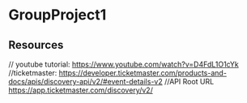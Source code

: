 # GroupProject1

## Resources 

// youtube tutorial: https://www.youtube.com/watch?v=D4FdL1O1cYk
//ticketmaster: https://developer.ticketmaster.com/products-and-docs/apis/discovery-api/v2/#event-details-v2
//API Root URL https://app.ticketmaster.com/discovery/v2/
